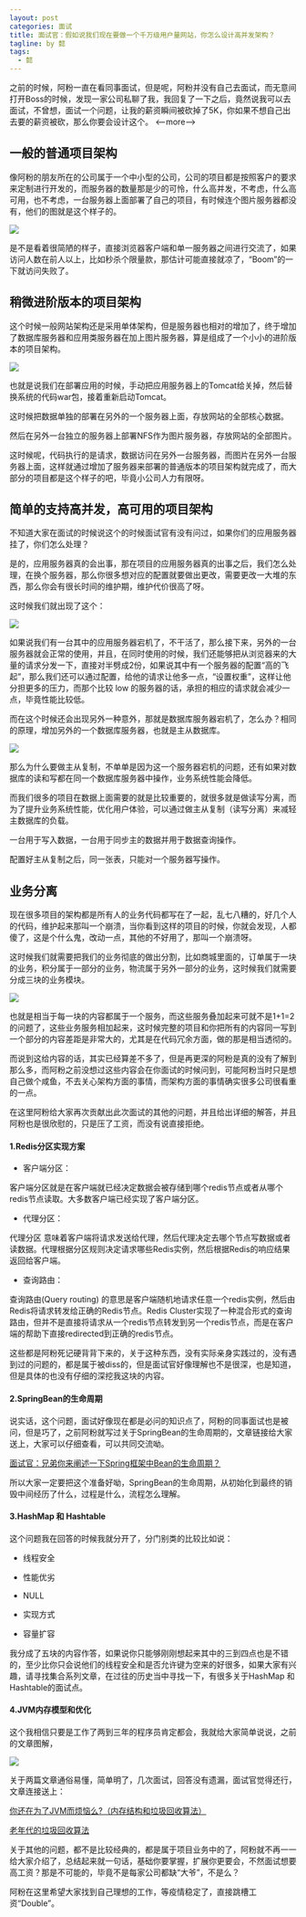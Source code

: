 ```yaml
---
layout: post
categories: 面试
title: 面试官：假如说我们现在要做一个千万级用户量网站，你怎么设计高并发架构？
tagline: by 懿
tags: 
  - 懿
---
```


之前的时候，阿粉一直在看同事面试，但是呢，阿粉并没有自己去面试，而无意间打开Boss的时候，发现一家公司私聊了我，我回复了一下之后，竟然说我可以去面试，不曾想，面试一个问题，让我的薪资瞬间被砍掉了5K，你如果不想自己出去要的薪资被砍，那么你要会设计这个。
<--more-->

## 一般的普通项目架构

像阿粉的朋友所在的公司属于一个中小型的公司，公司的项目都是按照客户的要求来定制进行开发的，而服务器的数量那是少的可怜，什么高并发，不考虑，什么高可用，也不考虑，一台服务器上面部署了自己的项目，有时候连个图片服务器都没有，他们的图就是这个样子的。

![](http://www.justdojava.com/assets/images/2019/java/image_yi/2020/07-24/3.jpg)

是不是看着很简陋的样子，直接浏览器客户端和单一服务器之间进行交流了，如果访问人数在前人以上，比如秒杀个限量款，那估计可能直接就凉了，“Boom”的一下就访问失败了。

## 稍微进阶版本的项目架构

这个时候一般网站架构还是采用单体架构，但是服务器也相对的增加了，终于增加了数据库服务器和应用类服务器在加上图片服务器，算是组成了一个小小的进阶版本的项目架构。

![](http://www.justdojava.com/assets/images/2019/java/image_yi/2020/07-24/4.jpg)

也就是说我们在部署应用的时候，手动把应用服务器上的Tomcat给关掉，然后替换系统的代码war包，接着重新启动Tomcat。

这时候把数据单独的部署在另外的一个服务器上面，存放网站的全部核心数据。

然后在另外一台独立的服务器上部署NFS作为图片服务器，存放网站的全部图片。

这时候呢，代码执行的是请求，数据访问在另外一台服务器，而图片在另外一台服务器上面，这样就通过增加了服务器来部署的普通版本的项目架构就完成了，而大部分的项目都是这个样子的吧，毕竟小公司人力有限呀。

## 简单的支持高并发，高可用的项目架构

不知道大家在面试的时候说这个的时候面试官有没有问过，如果你们的应用服务器挂了，你们怎么处理？

是的，应用服务器真的会出事，那在项目的应用服务器真的出事之后，我们怎么处理，在换个服务器，那么你很多想对应的配置就要做出更改，需要更改一大堆的东西，那么你会有很长时间的维护期，维护代价很高了呀。

这时候我们就出现了这个：

![](http://www.justdojava.com/assets/images/2019/java/image_yi/2020/07-24/5.jpg)

如果说我们有一台其中的应用服务器宕机了，不干活了，那么接下来，另外的一台服务器就会正常的使用，并且，在同时使用的时候，我们还能够把从浏览器来的大量的请求分发一下，直接对半劈成2份，如果说其中有一个服务器的配置“高的飞起”，那么我们还可以通过配置，给他的请求让他多一点，“设置权重”，这样让他分担更多的压力，而那个比较 low 的服务器的话，承担的相应的请求就会减少一点，毕竟性能比较低。

而在这个时候还会出现另外一种意外，那就是数据库服务器宕机了，怎么办？相同的原理，增加另外的一个数据库服务器，也就是主从数据库。

![](http://www.justdojava.com/assets/images/2019/java/image_yi/2020/07-24/6.jpg)

那么为什么要做主从复制，不单单是因为这一个服务器宕机的问题，还有如果对数据库的读和写都在同一个数据库服务器中操作，业务系统性能会降低。

而我们很多的项目在数据上面需要的就是比较重要的，就很多就是做读写分离，而为了提升业务系统性能，优化用户体验，可以通过做主从复制（读写分离）来减轻主数据库的负载。 

一台用于写入数据，一台用于同步主的数据并用于数据查询操作。

配置好主从复制之后，同一张表，只能对一个服务器写操作。

## 业务分离

现在很多项目的架构都是所有人的业务代码都写在了一起，乱七八糟的，好几个人的代码，维护起来那叫一个崩溃，当你看到这样的项目的时候，你就会发现，人都傻了，这是个什么鬼，改动一点，其他的不好用了，那叫一个崩溃呀。

这时候我们就需要把我们的业务彻底的做出分割，比如商城里面的，订单属于一块的业务，积分属于一部分的业务，物流属于另外一部分的业务，这时候我们就需要分成三块的业务模块。

![](http://www.justdojava.com/assets/images/2019/java/image_yi/2020/07-24/7.jpg)

也就是相当于每一块的内容都属于一个服务，而这些服务叠加起来可就不是1+1=2的问题了，这些业务服务相加起来，这时候完整的项目和你把所有的内容同一写到一个部分的内容差距是非常大的，尤其是在代码冗余方面，做的那是相当透彻的。

而说到这给内容的话，其实已经算差不多了，但是再更深的阿粉是真的没有了解到那么多，而阿粉之前没想过这些内容会在你面试的时候问到，可能阿粉当时只是想自己做个咸鱼，不去关心架构方面的事情，而架构方面的事情确实很多公司很看重的一点。

在这里阿粉给大家再次贡献出此次面试的其他的问题，并且给出详细的解答，并且阿粉也是很欣慰的，只是压了工资，而没有说直接拒绝。

#### 1.Redis分区实现方案

- 客户端分区：

客户端分区就是在客户端就已经决定数据会被存储到哪个redis节点或者从哪个redis节点读取。大多数客户端已经实现了客户端分区。

- 代理分区：

代理分区 意味着客户端将请求发送给代理，然后代理决定去哪个节点写数据或者读数据。代理根据分区规则决定请求哪些Redis实例，然后根据Redis的响应结果返回给客户端。

- 查询路由：

查询路由(Query routing) 的意思是客户端随机地请求任意一个redis实例，然后由Redis将请求转发给正确的Redis节点。Redis Cluster实现了一种混合形式的查询路由，但并不是直接将请求从一个redis节点转发到另一个redis节点，而是在客户端的帮助下直接redirected到正确的redis节点。

这些都是阿粉死记硬背背下来的，关于这种东西，没有实际亲身实践过的，没有遇到过的问题的，都是属于被diss的，但是面试官好像理解也不是很深，也是知道，但是具体的也没有仔细的深挖我这块的内容。

#### 2.SpringBean的生命周期

说实话，这个问题，面试好像现在都是必问的知识点了，阿粉的同事面试也是被问，但是巧了，之前阿粉就写过关于SpringBean的生命周期的，文章链接给大家送上，大家可以仔细查看，可以共同交流呦。

[面试官：兄弟你来阐述一下Spring框架中Bean的生命周期？](https://mp.weixin.qq.com/s?__biz=MzU3NzczMTAzMg==&mid=2247488563&idx=1&sn=9266b93e6e3f73dd2b0eb48560326359&chksm=fd017484ca76fd9221a5d042b03c4f86e6d534ca8a31727339ff35dbdcc0281a925074573ec6&token=370142830&lang=zh_CN#rd)

所以大家一定要把这个准备好呦，SpringBean的生命周期，从初始化到最终的销毁中间经历了什么，过程是什么，流程怎么理解。

#### 3.HashMap 和 Hashtable

这个问题我在回答的时候我就分开了，分门别类的比较比如说：

- 线程安全

- 性能优劣

- NULL

- 实现方式

- 容量扩容

我分成了五块的内容作答，如果说你只能够刚刚想起来其中的三到四点也是不错的，至少比你只会说他们的线程安全和是否允许键为空来的好很多，如果大家有兴趣，请寻找集合系列文章，在过往的历史当中寻找一下，有很多关于HashMap 和 Hashtable的面试点。

#### 4.JVM内存模型和优化

这个我相信只要是工作了两到三年的程序员肯定都会，我就给大家简单说说，之前的文章图解，

![](http://www.justdojava.com/assets/images/2019/java/image_yi/2020/07-24/8.jpg)

关于两篇文章通俗易懂，简单明了，几次面试，回答没有遗漏，面试官觉得还行，文章连接送上：

[你还在为了JVM而烦恼么?（内存结构和垃圾回收算法）](https://mp.weixin.qq.com/s?__biz=MzU3NzczMTAzMg==&mid=2247483760&idx=1&sn=6b51ec45af12e9fd6a4bf9aa24cd6752&chksm=fd0161c7ca76e8d1a36237666d90c476fb313aa9c93381fa5541c928d0d807f983678cc0f426&token=370142830&lang=zh_CN#rd)

[老年代的垃圾回收算法](https://mp.weixin.qq.com/s?__biz=MzU3NzczMTAzMg==&mid=2247483860&idx=1&sn=3d3382928af4146650a53a606ec58dac&chksm=fd016163ca76e875d7844afdc9d9814b74b2e588bb2d88cb0853b885d33b7f414a4476ff58a8&token=370142830&lang=zh_CN#rd)

关于其他的问题，都不是比较经典的，都是属于项目业务中的了，阿粉就不再一一给大家介绍了，总结起来就一句话，基础你要掌握，扩展你更要会，不然面试想要高工资？那是不可能的，毕竟不是每家公司都缺“大爷”，不是么？

阿粉在这里希望大家找到自己理想的工作，等疫情稳定了，直接跳槽工资“Double”。
